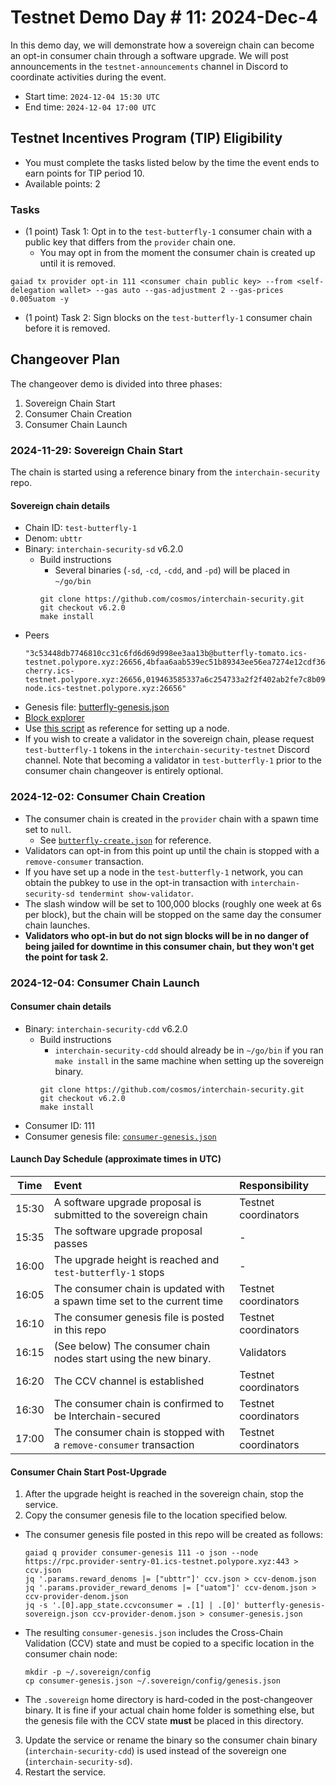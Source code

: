 # Testnet Demo Day # 11: 2024-Dec-4

In this demo day, we will demonstrate how a sovereign chain can become an opt-in consumer chain through a software upgrade.
We will post announcements in the `testnet-announcements` channel in Discord to coordinate activities during the event.

* Start time: `2024-12-04 15:30 UTC`
* End time: `2024-12-04 17:00 UTC`

## Testnet Incentives Program (TIP) Eligibility

* You must complete the tasks listed below by the time the event ends to earn points for TIP period 10.
* Available points: 2

### Tasks

* (1 point) Task 1: Opt in to the `test-butterfly-1` consumer chain with a public key that differs from the `provider` chain one.
  * You may opt in from the moment the consumer chain is created up until it is removed.
```
gaiad tx provider opt-in 111 <consumer chain public key> --from <self-delegation wallet> --gas auto --gas-adjustment 2 --gas-prices 0.005uatom -y
```
* (1 point) Task 2: Sign blocks on the `test-butterfly-1` consumer chain before it is removed.


## Changeover Plan

The changeover demo is divided into three phases:
1. Sovereign Chain Start
2. Consumer Chain Creation
3. Consumer Chain Launch

### 2024-11-29: Sovereign Chain Start

The chain is started using a reference binary from the `interchain-security` repo.

#### Sovereign chain details

* Chain ID: `test-butterfly-1`
* Denom: `ubttr`
* Binary: `interchain-security-sd` v6.2.0
  * Build instructions
    * Several binaries (`-sd`, `-cd`, `-cdd`, and `-pd`) will be placed in `~/go/bin`
    ```
    git clone https://github.com/cosmos/interchain-security.git
    git checkout v6.2.0
    make install
    ```
* Peers
  ```
  "3c53448db7746810cc31c6fd6d69d998ee3aa13b@butterfly-tomato.ics-testnet.polypore.xyz:26656,4bfaa6aab539ec51b89343ee56ea7274e12cdf36@butterfly-cherry.ics-testnet.polypore.xyz:26656,019463585337a6c254733a2f2f402ab2fe7c8b09@butterfly-node.ics-testnet.polypore.xyz:26656"
  ```
* Genesis file: [butterfly-genesis.json](./butterfly-genesis.json)
* [Block explorer](https://explorer.polypore.xyz/test-butterfly-1)
* Use [this script](./join-butterfly-sovereign.sh) as reference for setting up a node.
* If you wish to create a validator in the sovereign chain, please request `test-butterfly-1` tokens in the `interchain-security-testnet` Discord channel. Note that becoming a validator in `test-butterfly-1` prior to the consumer chain changeover is entirely optional.

### 2024-12-02: Consumer Chain Creation

* The consumer chain is created in the `provider` chain with a spawn time set to `null`.
  * See [`butterfly-create.json`](./butterfly-create.json) for reference.
* Validators can opt-in from this point up until the chain is stopped with a `remove-consumer` transaction.
* If you have set up a node in the `test-butterfly-1` network, you can obtain the pubkey to use in the opt-in transaction with `interchain-security-sd tendermint show-validator`.
* The slash window will be set to 100,000 blocks (roughly one week at 6s per block), but the chain will be stopped on the same day the consumer chain launches.
* **Validators who opt-in but do not sign blocks will be in no danger of being jailed for downtime in this consumer chain, but they won't get the point for task 2.**

### 2024-12-04: Consumer Chain Launch

#### Consumer chain details

* Binary: `interchain-security-cdd` v6.2.0
  * Build instructions
    * `interchain-security-cdd` should already be in `~/go/bin` if you ran `make install` in the same machine when setting up the sovereign binary.
    ```
    git clone https://github.com/cosmos/interchain-security.git
    git checkout v6.2.0
    make install
    ```
* Consumer ID: 111
* Consumer genesis file: [`consumer-genesis.json`](./consumer-genesis.json)

#### Launch Day Schedule (approximate times in UTC)

| Time  | Event                                                                   | Responsibility       |
| :---: | :---------------------------------------------------------------------- | :------------------- |
| 15:30 | A software upgrade proposal is submitted to the sovereign chain         | Testnet coordinators |
| 15:35 | The software upgrade proposal passes                                    | -                    |
| 16:00 | The upgrade height is reached and `test-butterfly-1` stops              | -                    |
| 16:05 | The consumer chain is updated with a spawn time set to the current time | Testnet coordinators |
| 16:10 | The consumer genesis file is posted in this repo                        | Testnet coordinators |
| 16:15 | (See below) The consumer chain nodes start using the new binary.        | Validators           |
| 16:20 | The CCV channel is established                                          | Testnet coordinators |
| 16:30 | The consumer chain is confirmed to be Interchain-secured                | Testnet coordinators |
| 17:00 | The consumer chain is stopped with a `remove-consumer` transaction      | Testnet coordinators |

#### Consumer Chain Start Post-Upgrade

1. After the upgrade height is reached in the sovereign chain, stop the service.
2. Copy the consumer genesis file to the location specified below.
  * The consumer genesis file posted in this repo will be created as follows:
    ```
    gaiad q provider consumer-genesis 111 -o json --node https://rpc.provider-sentry-01.ics-testnet.polypore.xyz:443 > ccv.json
    jq '.params.reward_denoms |= ["ubttr"]' ccv.json > ccv-denom.json
    jq '.params.provider_reward_denoms |= ["uatom"]' ccv-denom.json > ccv-provider-denom.json
    jq -s '.[0].app_state.ccvconsumer = .[1] | .[0]' butterfly-genesis-sovereign.json ccv-provider-denom.json > consumer-genesis.json
    ```
  * The resulting `consumer-genesis.json` includes the Cross-Chain Validation (CCV) state and must be copied to a specific location in the consumer chain node:
    ```
    mkdir -p ~/.sovereign/config
    cp consumer-genesis.json ~/.sovereign/config/genesis.json
    ```
  * The `.sovereign` home directory is hard-coded in the post-changeover binary. It is fine if your actual chain home folder is something else, but the genesis file with the CCV state **must** be placed in this directory.
3. Update the service or rename the binary so the consumer chain binary (`interchain-security-cdd`) is used instead of the sovereign one (`interchain-security-sd`).
4. Restart the service.
